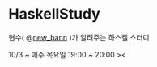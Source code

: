# HaskellStudy
현수( @[new_bann](https://github.com/SeoLanee) )가 알려주는 하스켈 스터디

10/3 ~ 매주 목요일 19:00 ~ 20:00 ><
